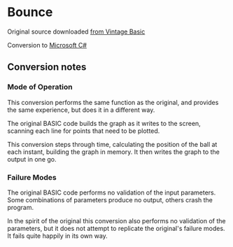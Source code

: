 # Bounce

Original source downloaded [from Vintage Basic](http://www.vintage-basic.net/games.html)

Conversion to [Microsoft C#](https://docs.microsoft.com/en-us/dotnet/csharp/)

## Conversion notes

### Mode of Operation

This conversion performs the same function as the original, and provides the same experience, but does it in a different
way.

The original BASIC code builds the graph as it writes to the screen, scanning each line for points that need to be
plotted.

This conversion steps through time, calculating the position of the ball at each instant, building the graph in memory.
It then writes the graph to the output in one go.

### Failure Modes

The original BASIC code performs no validation of the input parameters. Some combinations of parameters produce no
output, others crash the program.

In the spirit of the original this conversion also performs no validation of the parameters, but it does not attempt to
replicate the original's failure modes. It fails quite happily in its own way.
